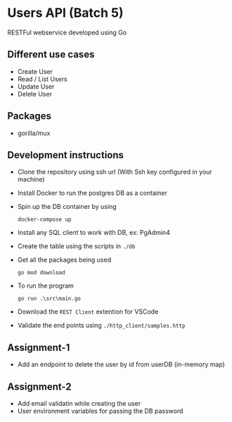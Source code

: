 # Users API (Batch 5)

RESTFul webservice developed using Go

## Different use cases

- Create User
- Read / List Users
- Update User
- Delete User

## Packages

- gorilla/mux

## Development instructions

- Clone the repository using ssh url (With Ssh key configured in your machine)

- Install Docker to run the postgres DB as a container

- Spin up the DB container by using

  ```Shell
  docker-compose up
  ```

- Install any SQL client to work with DB, ex: PgAdmin4

- Create the table using the scripts in `./db`

- Get all the packages being used

  ```Shell
  go mod download
  ```

- To run the program

  ```Shell
  go run .\src\main.go
  ```

- Download the `REST Client` extention for VSCode

- Validate the end points using `./http_client/samples.http`

## Assignment-1

- Add an endpoint to delete the user by id from userDB (in-memory map)

## Assignment-2

- Add email validatin while creating the user
- User environment variables for passing the DB password
